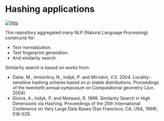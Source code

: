 # Hashing applications

[![Hits](https://hits.seeyoufarm.com/api/count/incr/badge.svg?url=https%3A%2F%2Fgithub.com%2Fahchash%2Fhit-counter&count_bg=%2301167A&title_bg=%23000000&icon=&icon_color=%23E7E7E7&title=hits&edge_flat=false)](https://hits.seeyoufarm.com)

This repository aggregated many NLP (Natural Language Processing) constructs for:
- Text normalization.
- Text fingerprint generation.
- And similarity search.

Similarity search is based on works from:
- Datar, M., Immorlica, N., Indyk, P. and Mirrokni, V.S. 2004. Locality-sensitive hashing scheme based on p-stable distributions. Proceedings of the twentieth annual symposium on Computational geometry (Jun. 2004)
- Gionis, A., Indyk, P. and Motwani, R. 1999. Similarity Search in High Dimensions via Hashing. Proceedings of the 25th International Conference on Very Large Data Bases (San Francisco, CA, USA, 1999), 518–529.
